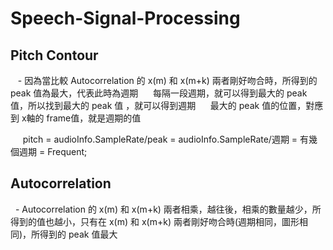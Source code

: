 # Speech-Signal-Processing

## Pitch Contour
    - 因為當比較 Autocorrelation 的 x(m) 和 x(m+k) 兩者剛好吻合時，所得到的 peak 值為最大，代表此時為週期
      每隔一段週期，就可以得到最大的 peak 值，所以找到最大的 peak 值 ，就可以得到週期
      最大的 peak 值的位置，對應到 x軸的 frame值，就是週期的值
      
      pitch = audioInfo.SampleRate/peak = audioInfo.SampleRate/週期 = 有幾個週期 = Frequent;
## Autocorrelation
   - Autocorrelation 的 x(m) 和 x(m+k) 兩者相乘，越往後，相乘的數量越少，所得到的值也越小，只有在 x(m) 和 x(m+k) 兩者剛好吻合時(週期相同，圖形相   
   同)，所得到的 peak 值最大
